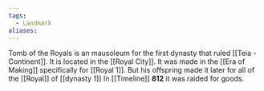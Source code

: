 ```yaml
---
tags:
  - Landmark
aliases:
---
```

Tomb of the Royals is an mausoleum for the first dynasty that ruled [[Teia - Continent]]. It is located in the [[Royal City]].
It was made in the [[Era of Making]] specifically for [[Royal 1]]. But his offspring made it later for all of the [[Royal]] of [[dynasty 1]]
In [[Timeline]] **812** it was raided for goods.
